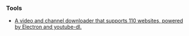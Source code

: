 ### Tools

- [A video and channel downloader that supports 110 websites, powered by Electron and youtube-dl.](https://github.com/mayeaux/videodownloader)